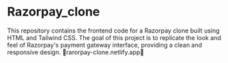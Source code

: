 # Razorpay_clone
This repository contains the frontend code for a Razorpay clone built using HTML and Tailwind CSS. The goal of this project is to replicate the look and feel of Razorpay's payment gateway interface, providing a clean and responsive design.
🔗rarorpay-clone.netlify.app🔗

